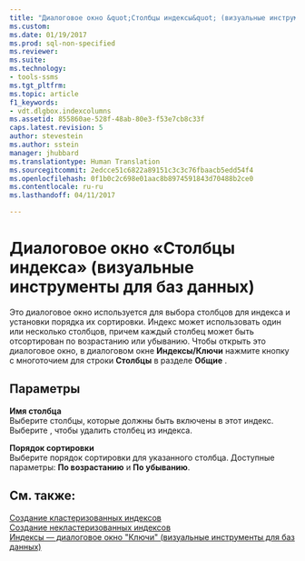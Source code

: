 ```yaml
---
title: "Диалоговое окно &quot;Столбцы индексы&quot; (визуальные инструменты для баз данных) | Документация Майкрософт"
ms.custom: 
ms.date: 01/19/2017
ms.prod: sql-non-specified
ms.reviewer: 
ms.suite: 
ms.technology:
- tools-ssms
ms.tgt_pltfrm: 
ms.topic: article
f1_keywords:
- vdt.dlgbox.indexcolumns
ms.assetid: 855860ae-528f-48ab-80e3-f53e7cb8c33f
caps.latest.revision: 5
author: stevestein
ms.author: sstein
manager: jhubbard
ms.translationtype: Human Translation
ms.sourcegitcommit: 2edcce51c6822a89151c3c3c76fbaacb5edd54f4
ms.openlocfilehash: 0f1b0c2c698e01aac8b8974591843d70488b2ce0
ms.contentlocale: ru-ru
ms.lasthandoff: 04/11/2017

---
```

# <a name="index-columns-dialog-box-visual-database-tools"></a>Диалоговое окно «Столбцы индекса» (визуальные инструменты для баз данных)
Это диалоговое окно используется для выбора столбцов для индекса и установки порядка их сортировки. Индекс может использовать один или несколько столбцов, причем каждый столбец может быть отсортирован по возрастанию или убыванию. Чтобы открыть это диалоговое окно, в диалоговом окне **Индексы/Ключи** нажмите кнопку с многоточием для строки **Столбцы** в разделе **Общие** .  
  
## <a name="options"></a>Параметры  
**Имя столбца**  
Выберите столбцы, которые должны быть включены в этот индекс. Выберите **<None>** , чтобы удалить столбец из индекса.  
  
**Порядок сортировки**  
Выберите порядок сортировки для указанного столбца. Доступные параметры: **По возрастанию** и **По убыванию**.  
  
## <a name="see-also"></a>См. также:  
[Создание кластеризованных индексов](http://msdn.microsoft.com/en-us/47148383-c2c7-4f08-a9e4-7016bf2d1d13)  
[Создание некластеризованных индексов](http://msdn.microsoft.com/en-us/9402029a-1227-46c4-93aa-c2122eb1b943)  
[Индексы — диалоговое окно "Ключи" (визуальные инструменты для баз данных)](../../ssms/visual-db-tools/indexes-keys-dialog-box-visual-database-tools.md)  
  


